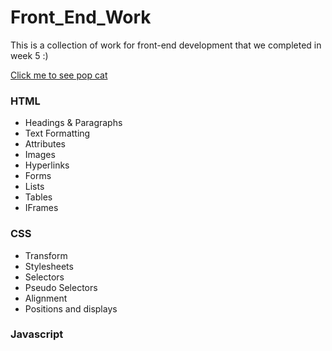# Front_End_Work

This is a collection of work for front-end development that we completed in week 5 :)

[Click me to see pop cat](https://c-wright-98.github.io/Front_End_Work/)

### HTML
- Headings & Paragraphs
- Text Formatting
- Attributes
- Images
- Hyperlinks
- Forms
- Lists
- Tables
- IFrames
  
### CSS
- Transform
- Stylesheets
- Selectors
- Pseudo Selectors
- Alignment
- Positions and displays

### Javascript


 
